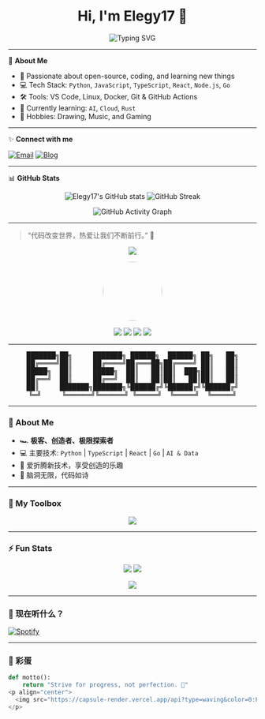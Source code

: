 <h1 align="center">Hi, I'm Elegy17 👋</h1>
<p align="center">
  <img src="https://readme-typing-svg.demolab.com?font=Fira+Code&size=30&pause=1000&color=36BCF7&center=true&vCenter=true&width=435&lines=Welcome+to+my+GitHub!;Code+is+poetry+%F0%9F%92%BB;Always+Learning+%F0%9F%92%A1" alt="Typing SVG" />
</p>

---

🌟 **About Me**

- 🚀 Passionate about open-source, coding, and learning new things
- 💻 Tech Stack: `Python`, `JavaScript`, `TypeScript`, `React`, `Node.js`, `Go`
- 🛠️ Tools: VS Code, Linux, Docker, Git & GitHub Actions
- 🌱 Currently learning: `AI`, `Cloud`, `Rust`
- 🎨 Hobbies: Drawing, Music, and Gaming

---

✨ **Connect with me**

[![Email](https://img.shields.io/badge/Email-elegy17%40example.com-blue?style=flat-square&logo=gmail)](mailto:6xiaofen@gmail.com)
[![Blog](https://img.shields.io/badge/Blog-My%20Blog-orange?style=flat-square&logo=wordpress)](https://your-blog-link.com)

---

📊 **GitHub Stats**

<p align="center">
  <img src="https://github-readme-stats.vercel.app/api?username=Elegy17&show_icons=true&theme=radical" alt="Elegy17's GitHub stats" />
  <img src="https://github-readme-streak-stats.herokuapp.com/?user=Elegy17&theme=radical" alt="GitHub Streak" />
</p>
<p align="center">
  <img src="https://github-readme-activity-graph.cyclic.app/graph?username=Elegy17&theme=react-dark" alt="GitHub Activity Graph" />
</p>

---

> “代码改变世界，热爱让我们不断前行。” 🚀




<!-- <!-- 动态欢迎横幅 -->
<p align="center">
  <img src="https://capsule-render.vercel.app/api?type=waving&color=0:36BCF7,100:FF61A6&height=200&section=header&text=Hi%20I'm%20Elegy17!&fontSize=50&fontAlignY=40&desc=Welcome%20to%20my%20Universe!&descSize=25&descAlignY=60" />
</p>

<div align="center">
  
  <!-- 头像 -->
  <img src="https://avatars.githubusercontent.com/u/你的GitHubID" width="120" style="border-radius:50%;" />

  <!-- 社交按钮 -->
  <p>
    <a href="mailto:elegy17@example.com"><img src="https://img.shields.io/badge/Email-FF6F91?style=for-the-badge&logo=gmail&logoColor=white"/></a>
    <a href="https://your-blog-link.com"><img src="https://img.shields.io/badge/Blog-0078D4?style=for-the-badge&logo=wordpress&logoColor=white"/></a>
    <a href="https://twitter.com/你的twitter"><img src="https://img.shields.io/badge/Twitter-1DA1F2?style=for-the-badge&logo=twitter&logoColor=white"/></a>
    <a href="https://t.me/你的telegram"><img src="https://img.shields.io/badge/Telegram-26A5E4?style=for-the-badge&logo=telegram&logoColor=white"/></a>
  </p>
</div>

---

<!-- ASCII 艺术分割线 -->
<pre align="center">
███████╗██╗     ███████╗ ██████╗  ██████╗ ██╗   ██╗
██╔════╝██║     ██╔════╝██╔═══██╗██╔════╝ ██║   ██║
█████╗  ██║     █████╗  ██║   ██║██║  ███╗██║   ██║
██╔══╝  ██║     ██╔══╝  ██║   ██║██║   ██║██║   ██║
██║     ███████╗███████╗╚██████╔╝╚██████╔╝╚██████╔╝
╚═╝     ╚══════╝╚══════╝ ╚═════╝  ╚═════╝  ╚═════╝
</pre>

---

### 🚀 About Me

- 🏎️ **极客、创造者、极限探索者**
- 💻 主要技术: `Python` | `TypeScript` | `React` | `Go` | `AI & Data`
- 🧩 爱折腾新技术，享受创造的乐趣
- 🌈 脑洞无限，代码如诗

---

### 🧰 My Toolbox

<p align="center">
  <img src="https://skillicons.dev/icons?i=python,go,js,ts,react,nodejs,linux,docker,git,github,vscode" />
</p>

---

### ⚡️ Fun Stats

<p align="center">
  <img src="https://github-readme-stats.vercel.app/api?username=Elegy17&show_icons=true&theme=tokyonight&hide_rank=true" />
  <img src="https://github-readme-streak-stats.herokuapp.com/?user=Elegy17&theme=tokyonight" />
</p>
<p align="center">
  <img src="https://github-readme-activity-graph.vercel.app/graph?username=Elegy17&theme=tokyo-night" />
</p>

---

### 🎵 现在听什么？

[![Spotify](https://spotify-readme-chi-coral.vercel.app/api?theme=natemoo-re&scan=true)](https://open.spotify.com/user/你的spotifyID)

---

### 🦄 彩蛋

```python
def motto():
    return "Strive for progress, not perfection. 🚀"
<p align="center">
  <img src="https://capsule-render.vercel.app/api?type=waving&color=0:FF61A6,100:36BCF7&height=100&section=footer"/>
</p>
```